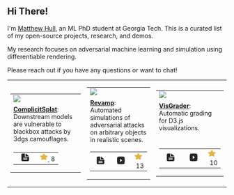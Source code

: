 ## Hi There!

I'm <a href="https://sites.gatech.edu/matthewhull">Matthew Hull</a>, an ML PhD student at Georgia Tech. This is a curated list of my open-source projects, research, and demos. 

My research focuses on adversarial machine learning and simulation using differentiable rendering.

Please reach out if you have any questions or want to chat!

<table width="100%" cellpadding="0" cellspacing="0">
  <tr>
      <td>
      <table>
        <tr>
          <td>
            <a href="https://github.com/poloclub/complicit-splat"><img src="https://matthewdhull.github.io/images/teasers/complicit_splat.png" width="220px"/></a>
          </td>
        </tr>
        <tr>
          <td width="220px" height="88" valign="top"><a href="https://github.com/poloclub/complicit-splat"><strong>ComplicitSplat</strong></a>: Downstream models are vulnerable to blackbox attacks by 3dgs camouflages.</td>
        </tr>
        <tr>
          <td>
            <table width="218px" cellpadding="0" cellspacing="0">
              <tr>
                <td align="center" valign="middle" width="40"><a href="https://arxiv.org/pdf/2508.11854.pdf" title="Paper"><picture>
  <source media="(prefers-color-scheme: light)" srcset="./assets/icon-pdf-light.svg" />
  <source media="(prefers-color-scheme: dark)" srcset="./assets/icon-pdf-dark.svg" />
  <img src="./assets/icon-pdf-light.svg" width="18px" height="18px" />
</picture></a></td>
                <td align="left" valign="middle"><a href="https://github.com/poloclub/complicit-splat/stargazers" title="GitHub Stars"><picture>
  <source media="(prefers-color-scheme: light)" srcset="./assets/icon-star-dark.svg" />
  <source media="(prefers-color-scheme: dark)" srcset="./assets/icon-star-dark.svg" />
  <img src="./assets/icon-star-dark.svg" width="18px" height="18px" />
</picture></a>&nbsp;8</td>
              </tr>
            </table>
          </td>
        </tr>
      </table>
    </td>
      <td>
      <table>
        <tr>
          <td>
            <a href="https://github.com/poloclub/revamp"><img src="https://matthewdhull.github.io/images/teasers/revamp.png" width="220px"/></a>
          </td>
        </tr>
        <tr>
          <td width="220px" height="88" valign="top"><a href="https://github.com/poloclub/revamp"><strong>Revamp</strong></a>: Automated simulations of adversarial attacks on arbitrary objects in realistic scenes.</td>
        </tr>
        <tr>
          <td>
            <table width="218px" cellpadding="0" cellspacing="0">
              <tr>
                <td align="center" valign="middle" width="40"><a href="https://openreview.net/pdf?id=XCLrySEUBe" title="Paper"><picture>
  <source media="(prefers-color-scheme: light)" srcset="./assets/icon-pdf-light.svg" />
  <source media="(prefers-color-scheme: dark)" srcset="./assets/icon-pdf-dark.svg" />
  <img src="./assets/icon-pdf-light.svg" width="18px" height="18px" />
</picture></a></td>
                <td align="center" valign="middle" width="40"><a href="https://youtu.be/NA0XR0XkS1E" title="Video"><picture>
  <source media="(prefers-color-scheme: light)" srcset="./assets/icon-youtube-light.svg" />
  <source media="(prefers-color-scheme: dark)" srcset="./assets/icon-youtube-dark.svg" />
  <img src="./assets/icon-youtube-light.svg" width="18px" height="18px" />
</picture></a></td>
                <td align="left" valign="middle"><a href="https://github.com/poloclub/revamp/stargazers" title="GitHub Stars"><picture>
  <source media="(prefers-color-scheme: light)" srcset="./assets/icon-star-dark.svg" />
  <source media="(prefers-color-scheme: dark)" srcset="./assets/icon-star-dark.svg" />
  <img src="./assets/icon-star-dark.svg" width="18px" height="18px" />
</picture></a>&nbsp;13</td>
              </tr>
            </table>
          </td>
        </tr>
      </table>
    </td>
      <td>
      <table>
        <tr>
          <td>
            <a href="https://github.com/poloclub/visgrader"><img src="https://matthewdhull.github.io/images/teasers/visgrader.png" width="220px"/></a>
          </td>
        </tr>
        <tr>
          <td width="220px" height="88" valign="top"><a href="https://github.com/poloclub/visgrader"><strong>VisGrader</strong></a>: Automatic grading for D3.js visualizations.</td>
        </tr>
        <tr>
          <td>
            <table width="218px" cellpadding="0" cellspacing="0">
              <tr>
                <td align="center" valign="middle" width="40"><a href="https://arxiv.org/pdf/2310.12347.pdf" title="Paper"><picture>
  <source media="(prefers-color-scheme: light)" srcset="./assets/icon-pdf-light.svg" />
  <source media="(prefers-color-scheme: dark)" srcset="./assets/icon-pdf-dark.svg" />
  <img src="./assets/icon-pdf-light.svg" width="18px" height="18px" />
</picture></a></td>
                <td align="center" valign="middle" width="40"><a href="https://youtu.be/XnTfiAiYLNM" title="Video"><picture>
  <source media="(prefers-color-scheme: light)" srcset="./assets/icon-youtube-light.svg" />
  <source media="(prefers-color-scheme: dark)" srcset="./assets/icon-youtube-dark.svg" />
  <img src="./assets/icon-youtube-light.svg" width="18px" height="18px" />
</picture></a></td>
                <td align="left" valign="middle"><a href="https://github.com/poloclub/visgrader/stargazers" title="GitHub Stars"><picture>
  <source media="(prefers-color-scheme: light)" srcset="./assets/icon-star-dark.svg" />
  <source media="(prefers-color-scheme: dark)" srcset="./assets/icon-star-dark.svg" />
  <img src="./assets/icon-star-dark.svg" width="18px" height="18px" />
</picture></a>&nbsp;10</td>
              </tr>
            </table>
          </td>
        </tr>
      </table>
    </td>
  </tr>
</table>
